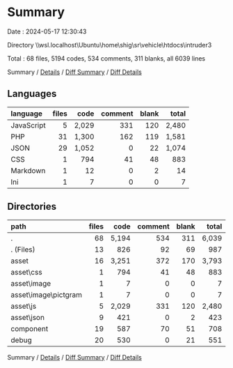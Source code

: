 # Summary

Date : 2024-05-17 12:30:43

Directory \\\\wsl.localhost\\Ubuntu\\home\\shig\\sr\\vehicle\\htdocs\\intruder3

Total : 68 files,  5194 codes, 534 comments, 311 blanks, all 6039 lines

Summary / [Details](details.md) / [Diff Summary](diff.md) / [Diff Details](diff-details.md)

## Languages
| language | files | code | comment | blank | total |
| :--- | ---: | ---: | ---: | ---: | ---: |
| JavaScript | 5 | 2,029 | 331 | 120 | 2,480 |
| PHP | 31 | 1,300 | 162 | 119 | 1,581 |
| JSON | 29 | 1,052 | 0 | 22 | 1,074 |
| CSS | 1 | 794 | 41 | 48 | 883 |
| Markdown | 1 | 12 | 0 | 2 | 14 |
| Ini | 1 | 7 | 0 | 0 | 7 |

## Directories
| path | files | code | comment | blank | total |
| :--- | ---: | ---: | ---: | ---: | ---: |
| . | 68 | 5,194 | 534 | 311 | 6,039 |
| . (Files) | 13 | 826 | 92 | 69 | 987 |
| asset | 16 | 3,251 | 372 | 170 | 3,793 |
| asset\\css | 1 | 794 | 41 | 48 | 883 |
| asset\\image | 1 | 7 | 0 | 0 | 7 |
| asset\\image\\pictgram | 1 | 7 | 0 | 0 | 7 |
| asset\\js | 5 | 2,029 | 331 | 120 | 2,480 |
| asset\\json | 9 | 421 | 0 | 2 | 423 |
| component | 19 | 587 | 70 | 51 | 708 |
| debug | 20 | 530 | 0 | 21 | 551 |

Summary / [Details](details.md) / [Diff Summary](diff.md) / [Diff Details](diff-details.md)